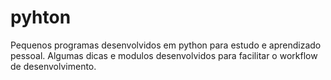 # pyhton
Pequenos programas desenvolvidos em python para estudo e aprendizado pessoal. Algumas dicas e modulos desenvolvidos para facilitar o workflow de desenvolvimento.
